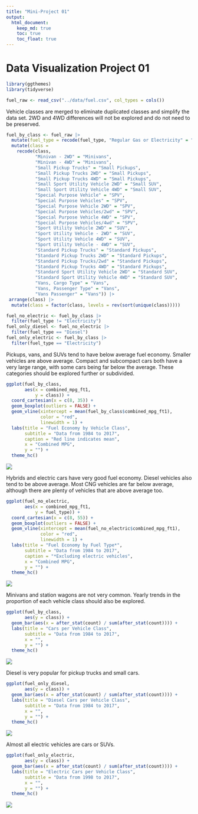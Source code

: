 ```yaml
---
title: "Mini-Project 01"
output: 
  html_document:
    keep_md: true
    toc: true
    toc_float: true
---
```


# Data Visualization Project 01


``` r
library(ggthemes)
library(tidyverse)
```


``` r
fuel_raw <- read_csv("../data/fuel.csv", col_types = cols())
```

Vehicle classes are merged to eliminate duplicated classes and simplify the data set. 2WD and 4WD differences will not be explored and do not need to be preserved.


``` r
fuel_by_class <- fuel_raw |>
  mutate(fuel_type = recode(fuel_type, "Regular Gas or Electricity" = "Regular Gas and Electricity")) |>
  mutate(class =
    recode(class,
           "Minivan - 2WD" = "Minivans",
           "Minivan - 4WD" = "Minivans",
           "Small Pickup Trucks" = "Small Pickups",
           "Small Pickup Trucks 2WD" = "Small Pickups",
           "Small Pickup Trucks 4WD" = "Small Pickups",
           "Small Sport Utility Vehicle 2WD" = "Small SUV",
           "Small Sport Utility Vehicle 4WD" = "Small SUV",
           "Special Purpose Vehicle" = "SPV",
           "Special Purpose Vehicles" = "SPV",
           "Special Purpose Vehicle 2WD" = "SPV",
           "Special Purpose Vehicles/2wd" = "SPV",
           "Special Purpose Vehicle 4WD" = "SPV",
           "Special Purpose Vehicles/4wd" = "SPV",
           "Sport Utility Vehicle 2WD" = "SUV",
           "Sport Utility Vehicle - 2WD" = "SUV",
           "Sport Utility Vehicle 4WD" = "SUV",
           "Sport Utility Vehicle - 4WD" = "SUV",
           "Standard Pickup Trucks" = "Standard Pickups",
           "Standard Pickup Trucks 2WD" = "Standard Pickups",
           "Standard Pickup Trucks/2wd" = "Standard Pickups",
           "Standard Pickup Trucks 4WD" = "Standard Pickups",
           "Standard Sport Utility Vehicle 2WD" = "Standard SUV",
           "Standard Sport Utility Vehicle 4WD" = "Standard SUV",
           "Vans, Cargo Type" = "Vans",
           "Vans, Passenger Type" = "Vans",
           "Vans Passenger" = "Vans")) |>
 arrange(class) |>
  mutate(class = factor(class, levels = rev(sort(unique(class)))))

fuel_no_electric <- fuel_by_class |>
  filter(fuel_type != "Electricity")
fuel_only_diesel <- fuel_no_electric |>
  filter(fuel_type == "Diesel")
fuel_only_electric <- fuel_by_class |>
  filter(fuel_type == "Electricity")
```

Pickups, vans, and SUVs tend to have below average fuel economy. Smaller vehicles are above average. Compact and subcompact cars both have a very large range, with some cars being far below the average. These categories should be explored further or subdivided.


``` r
ggplot(fuel_by_class,
       aes(x = combined_mpg_ft1,
           y = class)) +
  coord_cartesian(x = c(8, 35)) +
  geom_boxplot(outliers = FALSE) +
  geom_vline(xintercept = mean(fuel_by_class$combined_mpg_ft1),
             color = "red",
             linewidth = 1) +
  labs(title = "Fuel Economy by Vehicle Class",
       subtitle = "Data from 1984 to 2017",
       caption = "Red line indicates mean",
       x = "Combined MPG",
       y = "") +
  theme_hc()
```

![](cooper_project_01_files/figure-html/unnamed-chunk-4-1.png)<!-- -->

Hybrids and electric cars have very good fuel economy. Diesel vehicles also tend to be above average. Most CNG vehicles are far below average, although there are plenty of vehicles that are above average too.


``` r
ggplot(fuel_no_electric,
       aes(x = combined_mpg_ft1,
           y = fuel_type)) +
  coord_cartesian(x = c(8, 55)) +
  geom_boxplot(outliers = FALSE) +
  geom_vline(xintercept = mean(fuel_no_electric$combined_mpg_ft1),
             color = "red",
             linewidth = 1) +
  labs(title = "Fuel Economy by Fuel Type*",
       subtitle = "Data from 1984 to 2017",
       caption = "*Excluding electric vehicles",
       x = "Combined MPG",
       y = "") +
  theme_hc()
```

![](cooper_project_01_files/figure-html/unnamed-chunk-5-1.png)<!-- -->

Minivans and station wagons are not very common. Yearly trends in the proportion of each vehicle class should also be explored.


``` r
ggplot(fuel_by_class,
       aes(y = class)) +
  geom_bar(aes(x = after_stat(count) / sum(after_stat(count)))) +
  labs(title = "Cars per Vehicle Class",
       subtitle = "Data from 1984 to 2017",
       x = "",
       y = "") +
  theme_hc()
```

![](cooper_project_01_files/figure-html/unnamed-chunk-6-1.png)<!-- -->

Diesel is very popular for pickup trucks and small cars.


``` r
ggplot(fuel_only_diesel,
       aes(y = class)) +
  geom_bar(aes(x = after_stat(count) / sum(after_stat(count)))) +
  labs(title = "Diesel Cars per Vehicle Class",
       subtitle = "Data from 1984 to 2017",
       x = "",
       y = "") +
  theme_hc()
```

![](cooper_project_01_files/figure-html/unnamed-chunk-7-1.png)<!-- -->

Almost all electric vehicles are cars or SUVs.


``` r
ggplot(fuel_only_electric,
       aes(y = class)) +
  geom_bar(aes(x = after_stat(count) / sum(after_stat(count)))) +
  labs(title = "Electric Cars per Vehicle Class",
       subtitle = "Data from 1998 to 2017",
       x = "",
       y = "") +
  theme_hc()
```

![](cooper_project_01_files/figure-html/unnamed-chunk-8-1.png)<!-- -->
